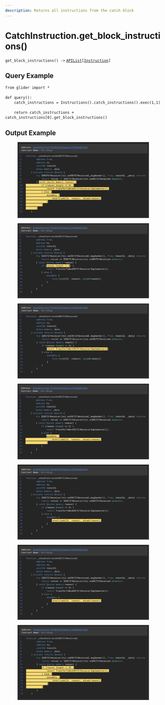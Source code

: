 ```yaml
---
description: Returns all instructions from the catch block
---
```


# CatchInstruction.get\_block\_instructions()

`get_block_instructions() ->` [`APIList`](../../iterables/apilist.md)`[`[`Instruction`](../)`]`

## Query Example

```solidity
from glider import *

def query():
    catch_instructions = Instructions().catch_instructions().exec(1,1)

    return catch_instructions + catch_instructions[0].get_block_instructions()
```

## Output Example

<figure><img src="../../../.gitbook/assets/image (232).png" alt=""><figcaption></figcaption></figure>

<figure><img src="../../../.gitbook/assets/image (233).png" alt=""><figcaption></figcaption></figure>

<figure><img src="../../../.gitbook/assets/image (234).png" alt=""><figcaption></figcaption></figure>

<figure><img src="../../../.gitbook/assets/image (235).png" alt=""><figcaption></figcaption></figure>

<figure><img src="../../../.gitbook/assets/image (236).png" alt=""><figcaption></figcaption></figure>

<figure><img src="../../../.gitbook/assets/image (237).png" alt=""><figcaption></figcaption></figure>

<figure><img src="../../../.gitbook/assets/image (238).png" alt=""><figcaption></figcaption></figure>
